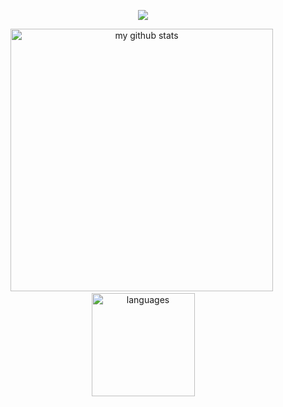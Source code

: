 <!--  THROPY -->
<div>
  <p align="center">
    <img src="https://github-profile-trophy.vercel.app/?username=Joaomzera&theme=onedark" />
  </p>
</div

<!--  STATUS CODE -->
<div align="center">
  <p align="center">
    <img src="https://github-readme-stats.vercel.app/api?username=joaomzera&show_icons=true&theme=dracula" alt="my github stats" width="420"/>&nbsp;<img src="https://github-readme-stats.vercel.app/api/top-langs/?username=joaomzera&layout=compact&theme=dracula" alt="languages" height="165"" />
  </p>
</div>


